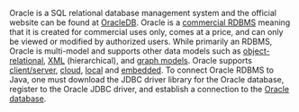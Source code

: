 Oracle is a SQL relational database management system and the official website can be found at [OracleDB](https://www.oracle.com/database/). Oracle is a [commercial RDBMS](https://www.navisite.com/blog/open-source-vs-commercial-database-systems/) meaning that it is created for commercial uses only, comes at a price, and can only be viewed or modified by authorized users. While primarily an RDBMS, Oracle is multi-model and supports other data models such as [object-relational](https://docs.oracle.com/en/database/oracle/oracle-database/19/adobj/key-features-object-relational-model.html), [XML](https://www.oracle.com/a/tech/docs/technical-resources/technicalreport-xdb19c-21c-autonomous.pdf) (hierarchical), and [graph models](https://www.oracle.com/database/graph/). Oracle supports [client/server](https://docs.oracle.com/cd/A57673_01/DOC/server/doc/SCN73/ch20.htm), [cloud](https://www.oracle.com/assets/ocloud-hosting-delivery-policies-3089853.pdf), [local](https://docs.oracle.com/cd/E24902_01/doc.91/e18843/inst_local_db.htm#EOIWD118) and [embedded](https://www.oracle.com/topics/technologies/embedded/oracle-embedded-technology.html). To connect Oracle RDBMS to Java, one must download the JDBC driver library for the Oracle database, register to the Oracle JDBC driver, and establish a connection to the [Oracle database](https://www.codejava.net/java-se/jdbc/connect-to-oracle-database-via-jdbc).
